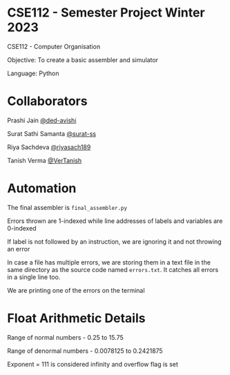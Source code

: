 # CSE112 - Semester Project Winter 2023
CSE112 - Computer Organisation

Objective: To create a basic assembler and simulator

Language: Python

# Collaborators
Prashi Jain [@ded-avishi](https://www.github.com/ded-avishi)

Surat Sathi Samanta [@surat-ss](https://www.github.com/surat-ss)

Riya Sachdeva [@riyasach189](https://www.github.com/riyasach189)

Tanish Verma [@VerTanish](https://www.github.com/vertanish)

# Automation

The final assembler is `final_assembler.py`

Errors thrown are 1-indexed while line addresses of labels and variables are 0-indexed

If label is not followed by an instruction, we are ignoring it and not throwing an error

In case a file has multiple errors, we are storing them in a text file in the same directory as the source code named `errors.txt`. It catches all errors in a single line too.

We are printing one of the errors on the terminal

# Float Arithmetic Details

Range of normal numbers - 0.25 to 15.75

Range of denormal numbers - 0.0078125 to 0.2421875

Exponent = 111 is considered infinity and overflow flag is set
